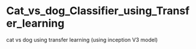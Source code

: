 # Cat_vs_dog_Classifier_using_Transfer_learning
cat vs dog using transfer learning (using inception V3 model)
